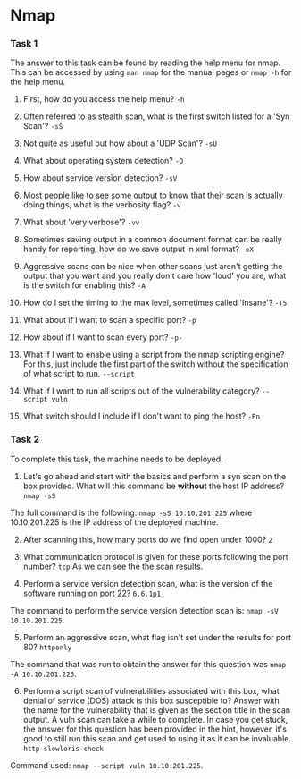 # Nmap

### Task 1
The answer to this task can be found by reading the help menu for nmap. This can be accessed by using `man nmap` for the manual pages or `nmap -h` for the help menu.

1. First, how do you access the help menu?
`-h`

2. Often referred to as stealth scan, what is the first switch listed for a 'Syn Scan'?
`-sS`

3. Not quite as useful but how about a 'UDP Scan'?
`-sU`

4. What about operating system detection?
`-O`

5. How about service version detection?
`-sV`

6. Most people like to see some output to know that their scan is actually doing things, what is the verbosity flag?
`-v`

7. What about 'very verbose'?
`-vv`

8. Sometimes saving output in a common document format can be really handy for reporting, how do we save output in xml format?
`-oX`

9. Aggressive scans can be nice when other scans just aren't getting the output that you want and you really don't care how 'loud' you are, what is the switch for enabling this?
`-A`

10. How do I set the timing to the max level, sometimes called 'Insane'?
`-T5`

11. What about if I want to scan a specific port?
`-p`

12. How about if I want to scan every port?
`-p-`

13. What if I want to enable using a script from the nmap scripting engine? For this, just include the first part of the switch without the specification of what script to run.
`--script`

14. What if I want to run all scripts out of the vulnerability category? 
`--script vuln`

15. What switch should I include if I don't want to ping the host?
`-Pn`

### Task 2
To complete this task, the machine needs to be deployed.

1. Let's go ahead and start with the basics and perform a syn scan on the box provided. What will this command be **without** the host IP address?
`nmap -sS`

The full command is the following:
`nmap -sS 10.10.201.225`
where 10.10.201.225 is the IP address of the deployed machine.

2. After scanning this, how many ports do we find open under 1000?
`2`

3. What communication protocol is given for these ports following the port number?
`tcp`
As we can see the the scan results.

4. Perform a service version detection scan, what is the version of the software running on port 22?
`6.6.1p1`

The command to perform the service version detection scan is: `nmap -sV 10.10.201.225`.

5. Perform an aggressive scan, what flag isn't set under the results for port 80?
`httponly`

The command that was run to obtain the answer for this question was `nmap -A 10.10.201.225`.

6. Perform a script scan of vulnerabilities associated with this box, what denial of service (DOS) attack is this box susceptible to? Answer with the name for the vulnerability that is given as the section title in the scan output. A vuln scan can take a while to complete. In case you get stuck, the answer for this question has been provided in the hint, however, it's good to still run this scan and get used to using it as it can be invaluable. 
`http-slowloris-check`

Command used: `nmap --script vuln 10.10.201.225`.

